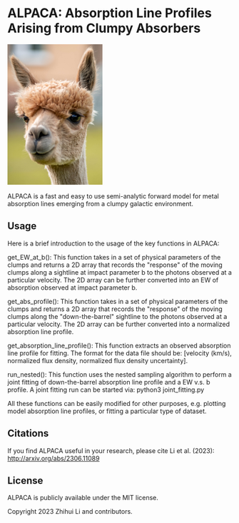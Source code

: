 # ALPACA: Absorption Line Profiles Arising from Clumpy Absorbers
<img src="Alpaca.jpg" height="315">

ALPACA is a fast and easy to use semi-analytic forward model for metal absorption lines emerging from a clumpy galactic environment.

Usage
-------

Here is a brief introduction to the usage of the key functions in ALPACA:

get_EW_at_b(): This function takes in a set of physical parameters of the clumps and returns a 2D array that records the "response" of the moving clumps along a sightline at impact parameter b to the photons observed at a particular velocity. The 2D array can be further converted into an EW of absorption observed at impact parameter b.

get_abs_profile(): This function takes in a set of physical parameters of the clumps and returns a 2D array that records the "response" of the moving clumps along the "down-the-barrel" sightline to the photons observed at a particular velocity. The 2D array can be further converted into a normalized absorption line profile. 

get_absorption_line_profile(): This function extracts an observed absorption line profile for fitting. The format for the data file should be: [velocity (km/s), normalized flux density, normalized flux density uncertainty]. 

run_nested(): This function uses the nested sampling algorithm to perform a joint fitting of down-the-barrel absorption line profile and a EW v.s. b profile. A joint fitting run can be started via: python3 joint_fitting.py

All these functions can be easily modified for other purposes, e.g. plotting model absorption line profiles, or fitting a particular type of dataset.

Citations
-------

If you find ALPACA useful in your research, please cite Li et al. (2023): http://arxiv.org/abs/2306.11089

License 
-------
ALPACA is publicly available under the MIT license.

Copyright 2023 Zhihui Li and contributors.
